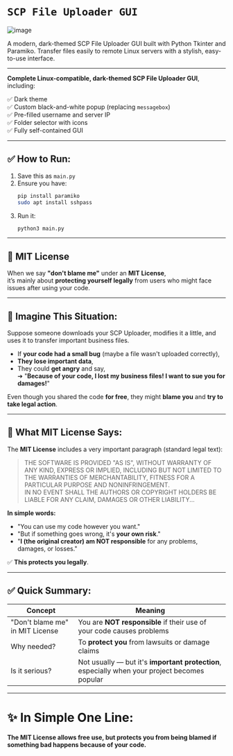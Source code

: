 # `SCP File Uploader GUI`

![image](https://github.com/user-attachments/assets/a6208261-32fb-43dd-9e84-976bfe1ef6e1)

A modern, dark-themed SCP File Uploader GUI built with Python Tkinter and Paramiko. Transfer files easily to remote Linux servers with a stylish, easy-to-use interface.

---

**Complete Linux-compatible, dark-themed SCP File Uploader GUI**, including:

✅ Dark theme  
✅ Custom black-and-white popup (replacing `messagebox`)  
✅ Pre-filled username and server IP  
✅ Folder selector with icons  
✅ Fully self-contained GUI

---

## ✅ How to Run:

1. Save this as `main.py`
2. Ensure you have:
   ```bash
   pip install paramiko
   sudo apt install sshpass
   ```
3. Run it:
   ```bash
   python3 main.py
   ```

---

## 🚀 MIT License

When we say **"don't blame me"** under an **MIT License**,  
it’s mainly about **protecting yourself legally** from users who might face issues after using your code.

---

## 🧠 Imagine This Situation:

Suppose someone downloads your SCP Uploader, modifies it a little, and uses it to transfer important business files.

- If **your code had a small bug** (maybe a file wasn't uploaded correctly),
- **They lose important data**,
- They could **get angry** and say,  
  ➔ "**Because of your code, I lost my business files! I want to sue you for damages!**"

Even though you shared the code **for free**, they might **blame you** and **try to take legal action**.

---

## 🎯 What MIT License Says:

The **MIT License** includes a very important paragraph (standard legal text):

> THE SOFTWARE IS PROVIDED "AS IS", WITHOUT WARRANTY OF ANY KIND, EXPRESS OR IMPLIED, INCLUDING BUT NOT LIMITED TO THE WARRANTIES OF MERCHANTABILITY, FITNESS FOR A PARTICULAR PURPOSE AND NONINFRINGEMENT.  
> IN NO EVENT SHALL THE AUTHORS OR COPYRIGHT HOLDERS BE LIABLE FOR ANY CLAIM, DAMAGES OR OTHER LIABILITY...

**In simple words:**  
- "You can use my code however you want."  
- "But if something goes wrong, it's **your own risk**."
- "**I (the original creator) am NOT responsible** for any problems, damages, or losses."

✅ **This protects you legally**.

---

## ✅ Quick Summary:

| Concept | Meaning |
|---|---|
| "Don't blame me" in MIT License | You are **NOT responsible** if their use of your code causes problems |
| Why needed? | To **protect you** from lawsuits or damage claims |
| Is it serious? | Not usually — but it's **important protection**, especially when your project becomes popular |

---

# ✨ In Simple One Line:

**The MIT License allows free use, but protects you from being blamed if something bad happens because of your code.**
